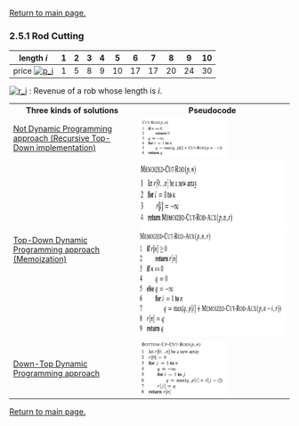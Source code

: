 <a href="../README.md">Return to main page.</a>

### 2.5.1 Rod Cutting

| length *i*  | 1   | 2 | 3 | 4 | 5 | 6 | 7 | 8 | 9 | 10 |
| --------- | --- |---|---|---|---|---|---|---|---|---|
| price <a href="https://www.codecogs.com/eqnedit.php?latex=p_i" target="_blank"><img src="https://latex.codecogs.com/gif.latex?p_i" title="p_i" /></a> | 1   | 5 | 8 | 9 | 10 | 17 | 17 | 20 | 24 | 30 |

<a href="https://www.codecogs.com/eqnedit.php?latex=p_i" target="_blank"><img src="https://latex.codecogs.com/gif.latex?r_i" title="r_i" /></a> : Revenue of a rob whose length is *i*.

<table>
<tr>
    <th>Three kinds of solutions</th>
    <th>Pseudocode</th>
</tr>
<tr>
    <td>
    <a href="./recursiveRodCut.py">Not Dynamic Programming approach (Recursive Top-Down implementation)</a>
    </td>
    <td>
    <img src="./recursiveRodCut.png" width=60%>
    </td>
<tr>

<tr>
    <td>
    <a href="./xxx.py">Top-Down Dynamic Programming approach (Memoization)</a>
    </td>
    <td>
    <img src="./dp_topdown1.png" width=100% height=120px>
    <br>
    <img src="./dp_topdown2.png" width=100% height=190px>
    </td>
</tr>

<tr>
    <td>
    <a href="./xxx.py">Down-Top Dynamic Programming approach</a>
    </td>
    <td>
    <img src="./dp_downtop.png" width=60%>
    </td>
</tr>
</table>

<a href="../README.md">Return to main page.</a>